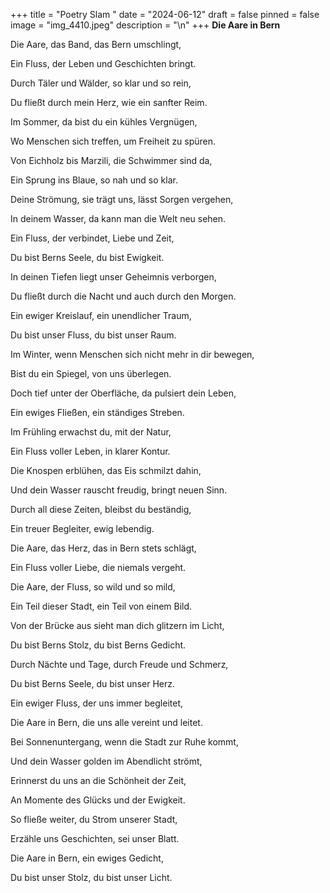 +++
title = "Poetry Slam "
date = "2024-06-12"
draft = false
pinned = false
image = "img_4410.jpeg"
description = "\n"
+++
**Die Aare in Bern**

Die Aare, das Band, das Bern umschlingt,  

Ein Fluss, der Leben und Geschichten bringt.  

Durch Täler und Wälder, so klar und so rein,  

Du fließt durch mein Herz, wie ein sanfter Reim.



Im Sommer, da bist du ein kühles Vergnügen,  

Wo Menschen sich treffen, um Freiheit zu spüren.  

Von Eichholz bis Marzili, die Schwimmer sind da, 

Ein Sprung ins Blaue, so nah und so klar.



Deine Strömung, sie trägt uns, lässt Sorgen vergehen, 

In deinem Wasser, da kann man die Welt neu sehen.  

Ein Fluss, der verbindet, Liebe und Zeit,  

Du bist Berns Seele, du bist Ewigkeit.



In deinen Tiefen liegt unser Geheimnis verborgen,  

Du fließt durch die Nacht und auch durch den Morgen. 

Ein ewiger Kreislauf, ein unendlicher Traum,  

Du bist unser Fluss, du bist unser Raum.



Im Winter, wenn Menschen sich nicht mehr in dir bewegen, 

Bist du ein Spiegel, von uns überlegen.  

Doch tief unter der Oberfläche, da pulsiert dein Leben, 

Ein ewiges Fließen, ein ständiges Streben.



Im Frühling erwachst du, mit der Natur,  

Ein Fluss voller Leben, in klarer Kontur.  

Die Knospen erblühen, das Eis schmilzt dahin,  

Und dein Wasser rauscht freudig, bringt neuen Sinn.



Durch all diese Zeiten, bleibst du beständig,  

Ein treuer Begleiter, ewig lebendig.  

Die Aare, das Herz, das in Bern stets schlägt,  

Ein Fluss voller Liebe, die niemals vergeht.



Die Aare, der Fluss, so wild und so mild,  

Ein Teil dieser Stadt, ein Teil von einem Bild.  

Von der Brücke aus sieht man dich glitzern im Licht, 

Du bist Berns Stolz, du bist Berns Gedicht.



Durch Nächte und Tage, durch Freude und Schmerz, 

Du bist Berns Seele, du bist unser Herz.  

Ein ewiger Fluss, der uns immer begleitet,  

Die Aare in Bern, die uns alle vereint und leitet.



Bei Sonnenuntergang, wenn die Stadt zur Ruhe kommt, 

Und dein Wasser golden im Abendlicht strömt,  

Erinnerst du uns an die Schönheit der Zeit,  

An Momente des Glücks und der Ewigkeit.



So fließe weiter, du Strom unserer Stadt,  

Erzähle uns Geschichten, sei unser Blatt.  

Die Aare in Bern, ein ewiges Gedicht,  

Du bist unser Stolz, du bist unser Licht.